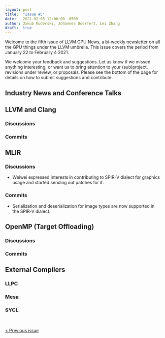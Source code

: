 ```yaml
---
layout: post
title:  "Issue #5"
date:   2021-02-05 12:00:00 -0500
author: Jakub Kuderski, Johannes Doerfert, Lei Zhang
draft:  true
---
```


Welcome to the fifth issue of LLVM GPU News, a bi-weekly newsletter on all the GPU things under the LLVM umbrella.
This issue covers the period from January 22 to February 4 2021.

We welcome your feedback and suggestions. Let us know if we missed anything interesting, or want us to bring attention to your (sub)project, revisions under review, or proposals. Please see the bottom of the page for details on how to submit suggestions and contribute.

## Industry News and Conference Talks


##  LLVM and Clang

### Discussions


### Commits


## MLIR

### Discussions

* Weiwei expressed interests in contributing to SPIR-V dialect for graphics usage and started sending out patches for it.

### Commits

* Serialization and deserialization for image types are now supported in the SPIR-V dialect.

## OpenMP (Target Offloading)

### Discussions


### Commits


## External Compilers

### LLPC

### Mesa

### SYCL


<br/>
<p style="text-align:left;">
    <a href="{% post_url 2021-01-22-issue-4 %}"> < Previous issue</a>
    <span style="float:right;">
        <!--<a href="{% post_url 2021-02-05-issue-5 %}"> Next issue > </a>-->
    </span>
</p>
